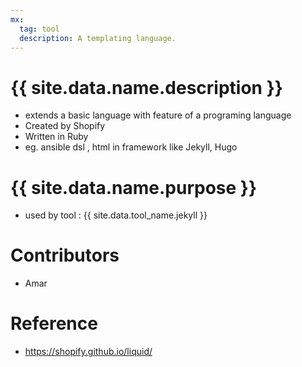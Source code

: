 ```yaml
---
mx:
  tag: tool
  description: A templating language.
---
```



# {{ site.data.name.description }}
- extends a basic language with feature of a programing language
- Created by Shopify
- Written in Ruby
- eg. ansible dsl , html in framework like Jekyll, Hugo  

# {{ site.data.name.purpose }}
- used by tool : {{ site.data.tool_name.jekyll }}


# Contributors
- Amar

# Reference
- https://shopify.github.io/liquid/